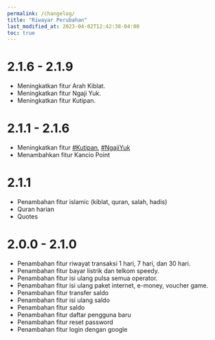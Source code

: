 ```yaml
---
permalink: /changelog/
title: "Riwayar Perubahan"
last_modified_at: 2023-04-02T12:42:38-04:00
toc: true
---
```


# 2.1.6 - 2.1.9
- Meningkatkan fitur Arah Kiblat.
- Meningkatkan fitur Ngaji Yuk.
- Meningkatkan fitur Kutipan.

# 2.1.1 - 2.1.6
- Meningkatkan fitur [#Kutipan](), [#NgajiYuk]()
- Menambahkan fitur Kancio Point

# 2.1.1
- Penambahan fitur islamic (kiblat, quran, salah, hadis)
- Quran harian
- Quotes

# 2.0.0 - 2.1.0
- Penambahan fitur riwayat transaksi 1 hari, 7 hari, dan 30 hari.
- Penambahan fitur bayar listrik dan telkom speedy.
- Penambahan fitur isi ulang pulsa semua operator.
- Penambahan fitur isi ulang paket internet, e-money, voucher game.
- Penambahan fitur transfer saldo
- Penambahan fitur isi ulang saldo
- Penambahan fitur saldo
- Penambahan fitur daftar pengguna baru
- Penambahan fitur reset password
- Penambahan fitur login dengan google
